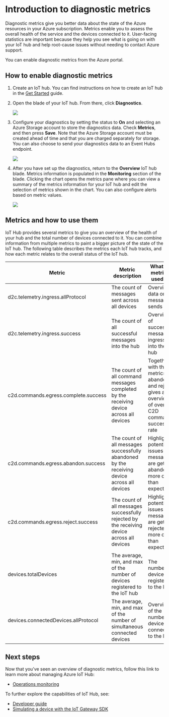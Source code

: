 <properties
 pageTitle="IoT Hub diagnostic metrics"
 description="An overview of Azure IoT Hub metrics, enabling users to assess the overall health of their resource"
 services="iot-hub"
 documentationCenter=""
 authors="nberdy"
 manager="timlt"
 editor=""/>

<tags
 ms.service="iot-hub"
 ms.devlang="na"
 ms.topic="article"
 ms.tgt_pltfrm="na"
 ms.workload="na"
 ms.date="08/11/2016"
 ms.author="nberdy"/>

# <a name="introduction-to-diagnostic-metrics"></a>Introduction to diagnostic metrics

Diagnostic metrics give you better data about the state of the Azure resources in your Azure subscription. Metrics enable you to assess the overall health of the service and the devices connected to it. User-facing statistics are important because they help you see what is going on with your IoT hub and help root-cause issues without needing to contact Azure support.

You can enable diagnostic metrics from the Azure portal.

## <a name="how-to-enable-diagnostic-metrics"></a>How to enable diagnostic metrics

1. Create an IoT hub. You can find instructions on how to create an IoT hub in the [Get Started][lnk-get-started] guide.

2. Open the blade of your IoT hub. From there, click **Diagnostics**.

    ![][1]

3. Configure your diagnostics by setting the status to **On** and selecting an Azure Storage account to store the diagnostics data. Check **Metrics**, and then press **Save**. Note that the Azure Storage account must be created ahead of time and that you are charged separately for storage. You can also choose to send your diagnostics data to an Event Hubs endpoint.

    ![][2]

4. After you have set up the diagnostics, return to the **Overview** IoT hub blade. Metrics information is populated in the **Monitoring** section of the blade. Clicking the chart opens the metrics pane where you can view a summary of the metrics information for your IoT hub and edit the selection of metrics shown in the chart. You can also configure alerts based on metric values.

    ![][3]

## <a name="metrics-and-how-to-use-them"></a>Metrics and how to use them

IoT Hub provides several metrics to give you an overview of the health of your hub and the total number of devices connected to it. You can combine information from multiple metrics to paint a bigger picture of the state of the IoT hub. The following table describes the metrics each IoT hub tracks, and how each metric relates to the overall status of the IoT hub.

| Metric | Metric description | What the metric is used for |
| ---- | ---- | ---- |
| d2c.telemetry.ingress.allProtocol | The count of messages sent across all devices | Overview data on message sends |
| d2c.telemetry.ingress.success | The count of all successful messages into the hub | Overview of successful message ingress into the hub |
| c2d.commands.egress.complete.success | The count of all command messages completed by the receiving device across all devices | Together with the metrics on abandon and reject, gives an overview of overall C2D command success rate |
| c2d.commands.egress.abandon.success | The count of all messages successfully abandoned by the receiving device across all devices | Highlights potential issues if messages are getting abandoned more often than expected |
| c2d.commands.egress.reject.success | The count of all messages successfully rejected by the receiving device across all devices | Highlights potential issues if messages are getting rejected more often than expected |
| devices.totalDevices | The average, min, and max of the number of devices registered to the IoT hub | The number of devices registered to the hub |
| devices.connectedDevices.allProtocol | The average, min, and max of the number of simultaneous connected devices | Overview of the number of devices connected to the hub |

## <a name="next-steps"></a>Next steps

Now that you’ve seen an overview of diagnostic metrics, follow this link to learn more about managing Azure IoT Hub:

- [Operations monitoring][lnk-monitor]

To further explore the capabilities of IoT Hub, see:

- [Developer guide][lnk-devguide]
- [Simulating a device with the IoT Gateway SDK][lnk-gateway]

<!-- Links and images -->
[1]: media/iot-hub-metrics/enable-metrics-1.png
[2]: media/iot-hub-metrics/enable-metrics-2.png
[3]: media/iot-hub-metrics/enable-metrics-3.png

[lnk-get-started]: iot-hub-csharp-csharp-getstarted.md
[lnk-operations-monitoring]: iot-hub-operations-monitoring.md
[lnk-scaling]: iot-hub-scaling.md
[lnk-dr]: iot-hub-ha-dr.md

[lnk-monitor]: iot-hub-operations-monitoring.md

[lnk-devguide]: iot-hub-devguide.md
[lnk-gateway]: iot-hub-linux-gateway-sdk-simulated-device.md

